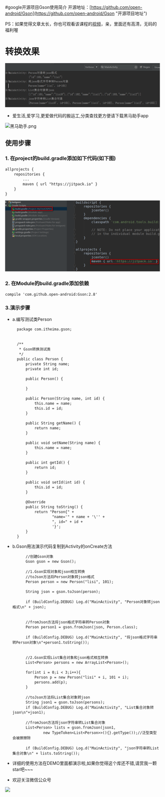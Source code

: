 #google开源项目Gson使用简介
开源地址：[https://github.com/open-android/Gson](https://github.com/open-android/Gson "开源项目地址")

 PS：如果觉得文章太长，你也可观看该课程的[视频](https://www.boxuegu.com/web/html/video.html?courseId=172&sectionId=8a2c9bed5a3a4c7e015a3bbffc6107ed&chapterId=8a2c9bed5a3a4c7e015a3affbed40469&vId=8a2c9bed5a3a4c7e015a3bddf83c0862&videoId=43F77AE0DB66FB6C9C33DC5901307461)，亲，里面还有高清，无码的福利喔

# 转换效果
![](screenshot.png)

* 爱生活,爱学习,更爱做代码的搬运工,分类查找更方便请下载黑马助手app


![黑马助手.png](http://upload-images.jianshu.io/upload_images/4037105-f777f1214328dcc4.png?imageMogr2/auto-orient/strip%7CimageView2/2/w/1240)

## 使用步骤

### 1. 在project的build.gradle添加如下代码(如下图)

	allprojects {
	    repositories {
	        ...
	        maven { url "https://jitpack.io" }
	    }
	}
![](screenshot1.png)

### 2. 在Module的build.gradle添加依赖

    compile 'com.github.open-android:Gson:2.8'

### 3.演示步骤

* a.编写测试类Person

		package com.itheima.gson;
		
		
		/**
		 * Gson转换测试类
		 */
		public class Person {
		    private String name;
		    private int id;
		
		    public Person() {
		
		    }
		
		    public Person(String name, int id) {
		        this.name = name;
		        this.id = id;
		    }
		
		    public String getName() {
		        return name;
		    }
		
		    public void setName(String name) {
		        this.name = name;
		    }
		
		    public int getId() {
		        return id;
		    }
		
		    public void setId(int id) {
		        this.id = id;
		    }
		
		    @Override
		    public String toString() {
		        return "Person{" +
		                "name='" + name + '\'' +
		                ", id=" + id +
		                '}';
		    }
		}

* b.Gson用法演示代码复制到Activity的onCreate方法

	        //创建Gson对象
	        Gson gson = new Gson();
	
	        //1.Gson实现对象和json相互转换
	        //toJson方法将Person对象转json格式
	        Person person = new Person("lisi", 101);
	
	        String json = gson.toJson(person);
	
	        if (BuildConfig.DEBUG) Log.d("MainActivity", "Person对象转json格式\n" + json);
	
	
	        //fromJson方法将json格式字符串转Person对象
	        Person person1 = gson.fromJson(json, Person.class);
	        
	        if (BuildConfig.DEBUG) Log.d("MainActivity", "将json格式字符串转Person对象\n"+person1.toString());
	
	
	        //2.Gson实现List集合对象和json格式相互转换
	        List<Person> persons = new ArrayList<Person>();
	
	        for(int i = 0;i < 3;i++){
	            Person p = new Person("lisi" + i, 101 + i);
	            persons.add(p);
	        }
	
	        //toJson方法将List集合对象转json
	        String json1 = gson.toJson(persons);
	        if (BuildConfig.DEBUG) Log.d("MainActivity", "List集合对象转json\n"+json1);
	
	        //fromJson方法将json字符串转List集合对象
	        List<Person> lists = gson.fromJson(json1,
	                new TypeToken<List<Person>>(){}.getType());//泛型类型会被擦擦除
	
	        if (BuildConfig.DEBUG) Log.d("MainActivity", "json字符串转List集合对象\n" + lists.toString());



* 详细的使用方法在DEMO里面都演示啦,如果你觉得这个库还不错,请赏我一颗star吧~~~

* 欢迎关注微信公众号

![](http://upload-images.jianshu.io/upload_images/4037105-8f737b5104dd0b5d.png?imageMogr2/auto-orient/strip%7CimageView2/2/w/1240)
